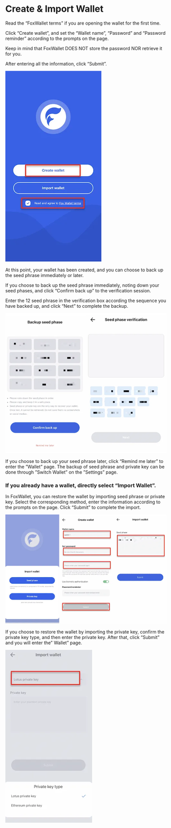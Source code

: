 # Create & Import Wallet

Read the “FoxWallet terms” if you are opening the wallet for the first time. 

Click “Create wallet”, and set the “Wallet name”, “Password” and “Password reminder” according to the prompts on the page. 

Keep in mind that FoxWallet DOES NOT store the password NOR retrieve it for you. 

After entering all the information, click “Submit”.

![](../img/onboard.webp)

At this point, your wallet has been created, and you can choose to back up the seed phrase immediately or later.

If you choose to back up the seed phrase immediately, noting down your seed phases, and click “Confirm back up” to the verification session. 

Enter the 12 seed phrase in the verification box according the sequence you have backed up, and click “Next” to complete the backup.

![](../img/backup-seed.webp)

If you choose to back up your seed phrase later, click “Remind me later” to enter the ”Wallet” page. The backup of seed phrase and private key can be done through ”Switch Wallet” on the ”Settings” page.

### If you already have a wallet, directly select “Import Wallet”.

In FoxWallet, you can restore the wallet by importing seed phrase or private key. Select the corresponding method, enter the information according to the prompts on the page. Click “Submit” to complete the import.

![](../img/import-wallet.webp)

If you choose to restore the wallet by importing the private key, confirm the private key type, and then enter the private key. After that, click “Submit” and you will enter the” Wallet” page.

![](../img/import-priv.webp)
